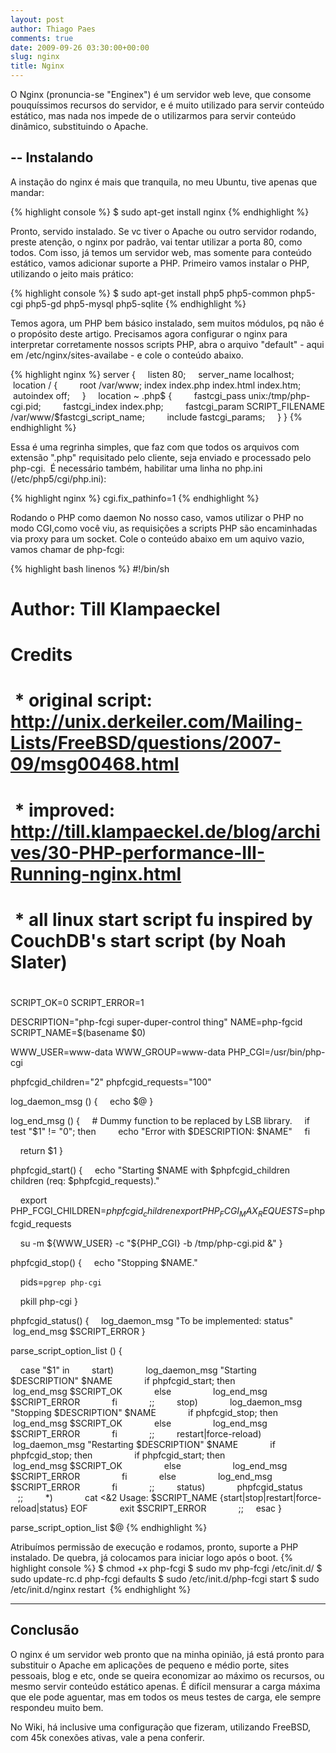 ```yaml
---
layout: post
author: Thiago Paes
comments: true
date: 2009-09-26 03:30:00+00:00
slug: nginx
title: Nginx
---
```


O Nginx (pronuncia-se "Enginex") é um servidor web leve, que consome pouquíssimos recursos do servidor, e é muito utilizado para servir 
conteúdo estático, mas nada nos impede de o utilizarmos para servir conteúdo dinâmico, substituindo o Apache.

--
Instalando
--
A instação do nginx é mais que tranquila, no meu Ubuntu, tive apenas que mandar:

{% highlight console %}
$ sudo apt-get install nginx
{% endhighlight %}

Pronto, servido instalado. Se vc tiver o Apache ou outro servidor rodando, preste atenção, o nginx por padrão, vai tentar utilizar a porta 80, 
como todos. Com isso, já temos um servidor web, mas somente para conteúdo estático, vamos adicionar suporte a PHP. Primeiro vamos instalar o 
PHP, utilizando o jeito mais prático:

{% highlight console %}
$ sudo apt-get install php5 php5-common php5-cgi php5-gd php5-mysql php5-sqlite
{% endhighlight %}

Temos agora, um PHP bem básico instalado, sem muitos módulos, pq não é o propósito deste artigo.
Precisamos agora configurar o nginx para interpretar corretamente nossos scripts PHP, abra o arquivo "default" - aqui em /etc/nginx/sites-availabe - e cole o conteúdo abaixo.

{% highlight nginx %}
server {
    listen 80;
    server_name localhost;
    location / {
        root /var/www; index index.php index.html index.htm;
        autoindex off;
    }
    location ~ \.php$ {
        fastcgi_pass unix:/tmp/php-cgi.pid;
        fastcgi_index index.php;
        fastcgi_param SCRIPT_FILENAME /var/www/$fastcgi_script_name;
        include fastcgi_params;
    }
}
{% endhighlight %}

Essa é uma regrinha simples, que faz com que todos os arquivos com extensão ".php" requisitado pelo cliente, seja enviado e processado pelo php-cgi. 
É necessário também, habilitar uma linha no php.ini (/etc/php5/cgi/php.ini):

{% highlight nginx %}
cgi.fix_pathinfo=1
{% endhighlight %}

Rodando o PHP como daemon No nosso caso, vamos utilizar o PHP no modo CGI,como você viu, as requisições a scripts PHP são encaminhadas via proxy para um socket. 
Cole o conteúdo abaixo em um aquivo vazio, vamos chamar de php-fcgi:

{% highlight bash linenos %}
#!/bin/sh
#
# Author: Till Klampaeckel
#
# Credits
#
#  * original script: http://unix.derkeiler.com/Mailing-Lists/FreeBSD/questions/2007-09/msg00468.html
#  * improved: http://till.klampaeckel.de/blog/archives/30-PHP-performance-III-Running-nginx.html
#  * all linux start script fu inspired by CouchDB's start script (by Noah Slater)
#

SCRIPT_OK=0
SCRIPT_ERROR=1

DESCRIPTION="php-fcgi super-duper-control thing"
NAME=php-fgcid
SCRIPT_NAME=$(basename $0)

WWW_USER=www-data
WWW_GROUP=www-data
PHP_CGI=/usr/bin/php-cgi

phpfcgid_children="2"
phpfcgid_requests="100"

log_daemon_msg () {
    echo $@
}

log_end_msg () {
    # Dummy function to be replaced by LSB library.
    if test "$1" != "0"; then
        echo "Error with $DESCRIPTION: $NAME"
    fi

    return $1
}

phpfcgid_start() {
    echo "Starting $NAME with $phpfcgid_children children (req: $phpfcgid_requests)."

    export PHP_FCGI_CHILDREN=$phpfcgid_children
    export PHP_FCGI_MAX_REQUESTS=$phpfcgid_requests

    su -m ${WWW_USER} -c "${PHP_CGI} -b /tmp/php-cgi.pid &"
}

phpfcgid_stop() {
    echo "Stopping $NAME."

    pids=`pgrep php-cgi`

    pkill php-cgi
}

phpfcgid_status() {
    log_daemon_msg "To be implemented: status"
    log_end_msg $SCRIPT_ERROR
}


parse_script_option_list () {

    case "$1" in
        start)
            log_daemon_msg "Starting $DESCRIPTION" $NAME
            if phpfcgid_start; then
                log_end_msg $SCRIPT_OK
            else
                log_end_msg $SCRIPT_ERROR
            fi
            ;;
        stop)
            log_daemon_msg "Stopping $DESCRIPTION" $NAME
            if phpfcgid_stop; then
                log_end_msg $SCRIPT_OK
            else
                log_end_msg $SCRIPT_ERROR
            fi
            ;;
        restart|force-reload)
            log_daemon_msg "Restarting $DESCRIPTION" $NAME
            if phpfcgid_stop; then
                if phpfcgid_start; then
                    log_end_msg $SCRIPT_OK
                else
                    log_end_msg $SCRIPT_ERROR
                fi
            else
                log_end_msg $SCRIPT_ERROR
            fi
            ;;
        status)
            phpfcgid_status
            ;;
        *)
            cat <&2
Usage: $SCRIPT_NAME {start|stop|restart|force-reload|status}
EOF
            exit $SCRIPT_ERROR
            ;;
    esac
}

parse_script_option_list $@
{% endhighlight %}

Atribuímos permissão de execução e rodamos, pronto, suporte a PHP instalado. De quebra, já colocamos para iniciar logo após o boot.
{% highlight console %}
$ chmod +x php-fcgi
$ sudo mv php-fcgi /etc/init.d/
$ sudo update-rc.d php-fcgi defaults
$ sudo /etc/init.d/php-fcgi start
$ sudo /etc/init.d/nginx restart 
{% endhighlight %}

---
Conclusão
---
O nginx é um servidor web pronto que na minha opinião, já está pronto para substituir o Apache em aplicações de pequeno e médio porte, sites pessoais, 
blog e etc, onde se queira economizar ao máximo os recursos, ou mesmo servir conteúdo estático apenas. É difícil mensurar a carga máxima que ele pode 
aguentar, mas em todos os meus testes de carga, ele sempre respondeu muito bem.

No Wiki, há inclusive uma configuração que fizeram, utilizando FreeBSD, com 45k conexões ativas, vale a pena conferir.
